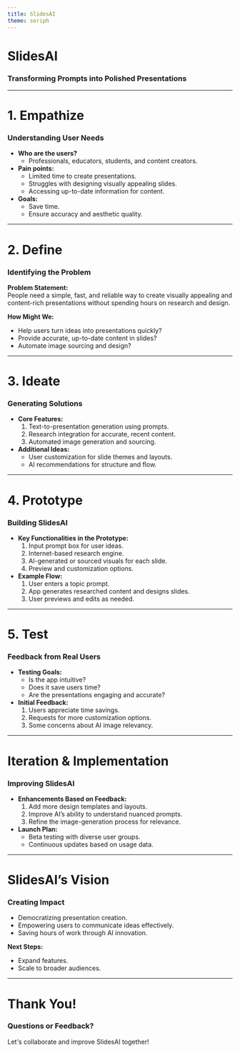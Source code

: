 ```yaml
---
title: SlidesAI
theme: seriph
---
```


# SlidesAI
### Transforming Prompts into Polished Presentations  

---

# 1. Empathize
### Understanding User Needs
- **Who are the users?**
  - Professionals, educators, students, and content creators.
- **Pain points:**
  - Limited time to create presentations.
  - Struggles with designing visually appealing slides.
  - Accessing up-to-date information for content.
- **Goals:**
  - Save time.
  - Ensure accuracy and aesthetic quality.

---

# 2. Define
### Identifying the Problem
**Problem Statement:**  
People need a simple, fast, and reliable way to create visually appealing and content-rich presentations without spending hours on research and design.

**How Might We:**  
- Help users turn ideas into presentations quickly?  
- Provide accurate, up-to-date content in slides?  
- Automate image sourcing and design?

---

# 3. Ideate
### Generating Solutions
- **Core Features:**
  1. Text-to-presentation generation using prompts.
  2. Research integration for accurate, recent content.
  3. Automated image generation and sourcing.  
- **Additional Ideas:**
  - User customization for slide themes and layouts.
  - AI recommendations for structure and flow.

---

# 4. Prototype
### Building SlidesAI
- **Key Functionalities in the Prototype:**
  1. Input prompt box for user ideas.
  2. Internet-based research engine.
  3. AI-generated or sourced visuals for each slide.
  4. Preview and customization options.
- **Example Flow:**  
  1. User enters a topic prompt.  
  2. App generates researched content and designs slides.  
  3. User previews and edits as needed.

---

# 5. Test
### Feedback from Real Users
- **Testing Goals:**
  - Is the app intuitive?  
  - Does it save users time?  
  - Are the presentations engaging and accurate?  
- **Initial Feedback:**
  1. Users appreciate time savings.
  2. Requests for more customization options.
  3. Some concerns about AI image relevancy.

---

# Iteration & Implementation
### Improving SlidesAI
- **Enhancements Based on Feedback:**
  1. Add more design templates and layouts.  
  2. Improve AI’s ability to understand nuanced prompts.  
  3. Refine the image-generation process for relevance.  
- **Launch Plan:**
  - Beta testing with diverse user groups.
  - Continuous updates based on usage data.

---

# SlidesAI’s Vision
### Creating Impact
- Democratizing presentation creation.  
- Empowering users to communicate ideas effectively.  
- Saving hours of work through AI innovation.

**Next Steps:**  
- Expand features.  
- Scale to broader audiences.

---

# Thank You!
### Questions or Feedback?
Let's collaborate and improve SlidesAI together!
